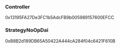 ### Controller

0x13195FA27De3FC1b5AdcFB9b005989157600EFCC

### StrategyNoOpDai

0xB8B2d189DB65A50422A444cA284f04c6421F610B
